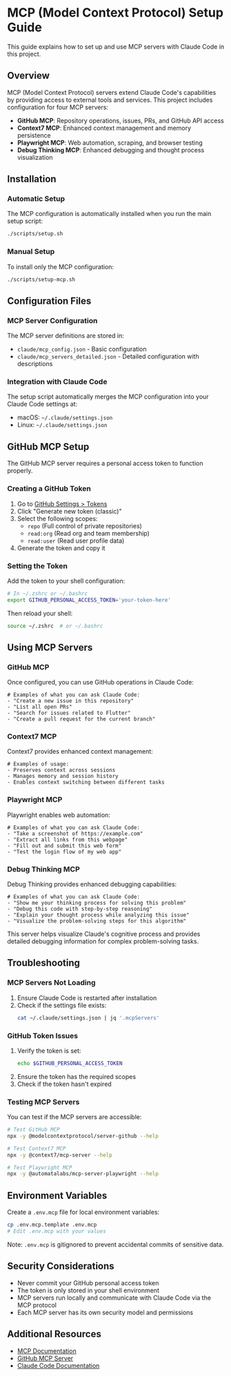 # MCP (Model Context Protocol) Setup Guide

This guide explains how to set up and use MCP servers with Claude Code in this project.

## Overview

MCP (Model Context Protocol) servers extend Claude Code's capabilities by providing access to external tools and services. This project includes configuration for four MCP servers:

- **GitHub MCP**: Repository operations, issues, PRs, and GitHub API access
- **Context7 MCP**: Enhanced context management and memory persistence
- **Playwright MCP**: Web automation, scraping, and browser testing
- **Debug Thinking MCP**: Enhanced debugging and thought process visualization

## Installation

### Automatic Setup

The MCP configuration is automatically installed when you run the main setup script:

```bash
./scripts/setup.sh
```

### Manual Setup

To install only the MCP configuration:

```bash
./scripts/setup-mcp.sh
```

## Configuration Files

### MCP Server Configuration

The MCP server definitions are stored in:
- `claude/mcp_config.json` - Basic configuration
- `claude/mcp_servers_detailed.json` - Detailed configuration with descriptions

### Integration with Claude Code

The setup script automatically merges the MCP configuration into your Claude Code settings at:
- macOS: `~/.claude/settings.json`
- Linux: `~/.claude/settings.json`

## GitHub MCP Setup

The GitHub MCP server requires a personal access token to function properly.

### Creating a GitHub Token

1. Go to [GitHub Settings > Tokens](https://github.com/settings/tokens)
2. Click "Generate new token (classic)"
3. Select the following scopes:
   - `repo` (Full control of private repositories)
   - `read:org` (Read org and team membership)
   - `read:user` (Read user profile data)
4. Generate the token and copy it

### Setting the Token

Add the token to your shell configuration:

```bash
# In ~/.zshrc or ~/.bashrc
export GITHUB_PERSONAL_ACCESS_TOKEN='your-token-here'
```

Then reload your shell:
```bash
source ~/.zshrc  # or ~/.bashrc
```

## Using MCP Servers

### GitHub MCP

Once configured, you can use GitHub operations in Claude Code:

```
# Examples of what you can ask Claude Code:
- "Create a new issue in this repository"
- "List all open PRs"
- "Search for issues related to Flutter"
- "Create a pull request for the current branch"
```

### Context7 MCP

Context7 provides enhanced context management:

```
# Examples of usage:
- Preserves context across sessions
- Manages memory and session history
- Enables context switching between different tasks
```

### Playwright MCP

Playwright enables web automation:

```
# Examples of what you can ask Claude Code:
- "Take a screenshot of https://example.com"
- "Extract all links from this webpage"
- "Fill out and submit this web form"
- "Test the login flow of my web app"
```

### Debug Thinking MCP

Debug Thinking provides enhanced debugging capabilities:

```
# Examples of what you can ask Claude Code:
- "Show me your thinking process for solving this problem"
- "Debug this code with step-by-step reasoning"
- "Explain your thought process while analyzing this issue"
- "Visualize the problem-solving steps for this algorithm"
```

This server helps visualize Claude's cognitive process and provides detailed debugging information for complex problem-solving tasks.

## Troubleshooting

### MCP Servers Not Loading

1. Ensure Claude Code is restarted after installation
2. Check if the settings file exists:
   ```bash
   cat ~/.claude/settings.json | jq '.mcpServers'
   ```

### GitHub Token Issues

1. Verify the token is set:
   ```bash
   echo $GITHUB_PERSONAL_ACCESS_TOKEN
   ```
2. Ensure the token has the required scopes
3. Check if the token hasn't expired

### Testing MCP Servers

You can test if the MCP servers are accessible:

```bash
# Test GitHub MCP
npx -y @modelcontextprotocol/server-github --help

# Test Context7 MCP  
npx -y @context7/mcp-server --help

# Test Playwright MCP
npx -y @automatalabs/mcp-server-playwright --help
```

## Environment Variables

Create a `.env.mcp` file for local environment variables:

```bash
cp .env.mcp.template .env.mcp
# Edit .env.mcp with your values
```

Note: `.env.mcp` is gitignored to prevent accidental commits of sensitive data.

## Security Considerations

- Never commit your GitHub personal access token
- The token is only stored in your shell environment
- MCP servers run locally and communicate with Claude Code via the MCP protocol
- Each MCP server has its own security model and permissions

## Additional Resources

- [MCP Documentation](https://modelcontextprotocol.io/docs)
- [GitHub MCP Server](https://github.com/modelcontextprotocol/servers/tree/main/src/github)
- [Claude Code Documentation](https://docs.anthropic.com/en/docs/claude-code)